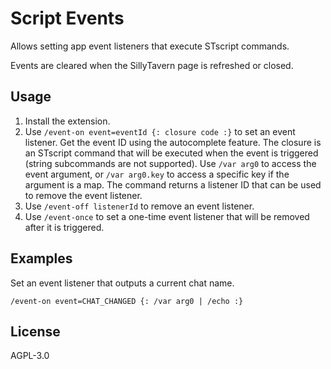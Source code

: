 # Script Events

Allows setting app event listeners that execute STscript commands.

Events are cleared when the SillyTavern page is refreshed or closed.

## Usage

1. Install the extension.
2. Use `/event-on event=eventId {: closure code :}` to set an event listener. Get the event ID using the autocomplete feature. The closure is an STscript command that will be executed when the event is triggered (string subcommands are not supported). Use `/var arg0` to access the event argument, or `/var arg0.key` to access a specific key if the argument is a map. The command returns a listener ID that can be used to remove the event listener.
3. Use `/event-off listenerId` to remove an event listener.
4. Use `/event-once` to set a one-time event listener that will be removed after it is triggered.

## Examples

Set an event listener that outputs a current chat name.

```stscript
/event-on event=CHAT_CHANGED {: /var arg0 | /echo :}
```

## License

AGPL-3.0
